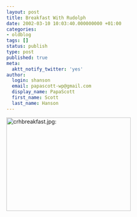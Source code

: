 ```yaml
---
layout: post
title: Breakfast With Rudolph
date: 2002-03-10 10:03:40.000000000 +01:00
categories:
- oldblog
tags: []
status: publish
type: post
published: true
meta:
  aktt_notify_twitter: 'yes'
author:
  login: shanson
  email: papascott-wp@gmail.com
  display_name: PapaScott
  first_name: Scott
  last_name: Hanson
---
```

<p><img src="https://res.cloudinary.com/papascott/image/upload/wordpress/wp-content/uploads/2002/03/crhbreakfast.jpg" height="244" width="325" border="0" alt="crhbreakfast.jpg: " /></p>
